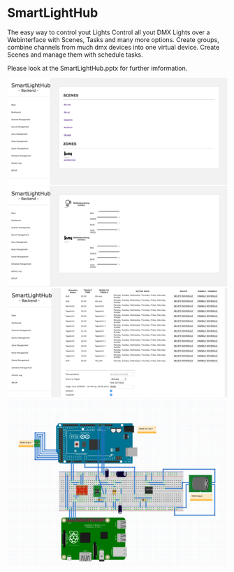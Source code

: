 # SmartLightHub
The easy way to control yout Lights
 Control all yout DMX Lights over a Webinterface with Scenes, Tasks and many more options.
 Create groups, combine channels from much dmx devices into one virtual device. Create Scenes and manage them with schedule tasks.
 
 Please look at the SmartLightHub.pptx for further imformation.




![Gopher image](Documentation/webinterface_screenshots_v2/smarthome_start.png)
![Gopher image](/Documentation/webinterface_screenshots_v2/smarthome_dashboard.png)
![Gopher image](Documentation/webinterface_screenshots_v2/smarthome_schedule.png)
![Gopher image](SRC/node_schematic.png)
